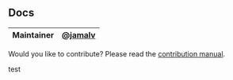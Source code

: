 ## Docs

Maintainer | [@jamalv](https://github.com/jamalv)
--- | ---

Would you like to contribute? Please read the [contribution manual](https://docs.forus.io/en/knowledge-base/contributing/contribution-manual/).

test
